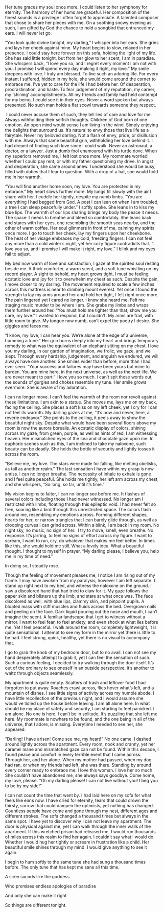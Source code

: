 Her tune graces my soul once more. I could listen to her symphony for eternity. The harmony of her hums are graceful. Her composition of the finest sounds is a privilege I often forget to appreciate. A talented composer that chose to share her pieces with me. On a soothing snowy evening as such, I am gifted by God the chance to hold a songbird that entranced my ears. I will never let go.

“You look quite divine tonight, my darling,” I whisper into her ears. She grins and lays her cheek against mine. My heart begins to slow, relaxed in her presence. I could stay here forever on this sofa, holding the light of my life. She has said little tonight, but from her glow to her scent, I am in paradise. She whispers back, “I love you so, and I regret every moment I am not with you. I promise I will spend every day making it right, my love.” My smile deepens with love. I truly am blessed. To live such an adoring life. For every instant I suffered, hidden in my hole, she would come around the corner to embrace me. I’ve yet to care for the life I had before her. Of desperation, procrastination, and haste. To fear judgement of my reputation, my career, my ‘shining’ accomplishments. All my friends and family had held contempt for my being. I could see it in their eyes. Never a word spoken but always presented. No such man holds a flat scowl towards someone they respect.

 I could never accuse them of such, they tell lies of care and love for me. Always withholding their selfish thoughts. Children of God born of one emotion. An open mind would sense I am living in the wind. Simply enjoying the delights that surround us. It’s natural to envy those that live life as a fairytale. Never my beloved darling. Not a flash of envy, pride, or disillusion with me. Always that same beautiful grin, withholding her love behind it. I had dreamt of finding such love since I could walk. Never an astronaut, a doctor, or a lawyer. Just a dumb fool enamoured with his turtle dove. When my superiors removed me, I felt lost once more. My roommate worried whether I could pay rent, or with my father questioning my drive. In angst and desperation, she came around anew. I understood she would be busy, filled with duties that I fear to question. With a drop of a hat, she would hold me in her warmth. 

“You will find another home soon, my love. You are protected in my embrace.” My heart slows further more. My lungs fill slowly with the air I share with her. I cuddle her tightly, despite my numb limbs. “You are everything I had begged from God. A post I can lean on when I am troubled, a tree I can sleep peacefully under.” I softly spoke. She leans in to kiss my blue lips. The warmth of our lips sharing brings my body the peace it needs. The space it needs to breathe and bleed so comfortably. She leans back and stares with her eyes, one resembling the smooth seas nearby, and the other of warm coffee. Her soul glimmers in front of me, calming my spirits once more. I go to touch her cheek, lay my fingers upon her cheekbone. The heat of her visage embraces my cold, freezing fingers. I can not feel any more than a cold winter’s night, yet her cozy figure contradicts that. “I love you so, and I promise I will make it right, my love.” I blink and my eyes fail to adjust. 

My bed now warm of love and satisfaction, I gaze at the spirited soul resting beside me. A thick comforter, a warm scent, and a soft tune whistling on my record player. A sight to behold, my heart grows tight. I must be feeling ecstatic love and joy for it to overwhelm my chest as such. Despite the pain, I move closer to my darling. The movement required to scale a few inches across this mattress is near to climbing mount everest. Yet once I found the strength to lay my arms around her and hold her tight, I felt right once more. The pain lingered yet I cared no longer. I know she heard me. Felt me staging music murder to be where I am. She grabs my limbs and wraps them further around her. “You must hold me tighter than that, show me you care, my love.” I wanted to respond, but I couldn't. My arms are frail, with little room to give. My tongue now numb, can’t expel the poetry I desire. She giggles and faces me. 

“I know, my love, I can hear you. We’re alone at the edge of a universe, humming a tune.” Her grin burns deeply into my heart and brings temporary remedy to what was the equivalent of an elephant sitting on my chest. I love you my darling, in our garden of imagination, we frolic, we gaze, and we slept. Through every hardship, judgement, and anguish we endured, we will always have one another. She smiles wider than before, more than I had ever seen. “Your success and failures may have been yours but mine to burden. You are mine here, in the next universe, as well as the next life. We are never meant to part.” I love you so much. I can’t spit these words out, the sounds of gurgles and chokes resemble my tune. Her smile grows evermore. She is aware of my adoration. 

I can no longer move. I can’t feel the warmth of the room nor revolt against these limitations. I am akin to a statue. She moves me, lays me on my back, facing the ceiling. She places a soft kiss on my left cheek, yet I cry for I can not feel its warmth. My darling gazes at me, “It’s now and never, here, a reverie endeavor.” She points to the ceiling, it peels away to show the beautiful night sky. Despite what would have been several floors above my room is now the aurora borealis. An ecstatic display of colors, shining across my gaze, from green, purple, as well as hints of red, I am witnessing heaven. Her mismatched eyes of the sea and chocolate gaze upon me. In euphoric scenes such as this, I am inclined to take my naloxone, such beauty can be deadly. She holds the bottle of security and lightly tosses it across the room.

“Believe me, my love. The stars were made for falling, like melting obelisks, as tall as another realm.” The last sensation I have within my grasp is now amiss. I can no longer breathe. The necessity of inhale to exhale is gone and I feel quite peaceful. She holds me tightly, her left arm across my chest, and she whispers, “So long, so far, until it’s time.” 

My vision begins to falter, I can no longer see before me. It flashes of several colors including those I had never witnessed. No longer am I restricted with limbs, floating through this epileptic void. I had never felt so free, soaring like a bird through this unrestricted space. The colors flash around me, resembling my emotions across. Forming different shapes, hearts for her, or narrow triangles that I can barely glide through, as well as drooping curves I can grind across. Within a blink, I am back in my room. No night sky, no music, no sign of her.  I try to move, smell, even breathe. No response. It’s jarring, to feel no signs of effort across my figure. I want to scream, I want to run, cry, do whatever that makes me feel better. In times like this, she would hold me still. What a lovely idea. What a beautiful thought. I thought to myself in prayer, “My darling please, I believe you, help me in my time of need.”

In doing so, I steadily rose.

Though the feeling of movement pleases me, I notice I am rising out of my frame. I may have awoken from my paralysis, however I am left separate. I stand up right next to my bed, and witness the naloxone on the ground. I saw a discolored hand that had tried to claw for it. My gaze follows the paper skin and blisters up the limb, and stare at what once was. The face discolored as well, with blue lips, clammy skin, and pinpoint pupils. A bloated mass with stiff muscles and fluids across the bed. Overgrown nails and peeling on the face. Dark liquid pouring out the nose and mouth, I can’t imagine the scent. A familiar landscape that I get to witness without a mirror. I want to feel fear, to feel anxiety, and even shock at what lies before me. Yet I feel peaceful. I walk around the room, completely lightweight, it is quite sensational. I attempt to see my form in the mirror yet there is little to be had. I feel strong, quick, healthy, yet there is no visual to accompany that. 

I go to grab the knob of my bedroom door, but to no avail. I can not see my hand desperately attempt to grab it, yet I can feel the sensation of such. Such a curious feeling, I decided to try walking through the door itself. It’s out of the ordinary to see oneself in an outside perspective, it’s another to waltz through objects seamlessly. 

My apartment is quite empty. Scatters of trash and leftover food I had forgotten to put away. Roaches crawl across, flies hover what’s left, and a mountain of dishes. I see little signs of activity across my humble abode. I have little recollection of the previous night, and I would assume she would’ve tidied up the house before leaving. I am all alone here. In what should be my place of safety and security, I am starting to feel panicked. I am alone. No one is here. I can’t be in solitude. It’s puzzling that she left me here. My roommate is nowhere to be found, and the one being in all of the universe, that I adore, is missing. Everytime I needed to see her, she appeared. 

“Darling! I have arisen! Come see me, my heart!” No one came. I dashed around lightly across the apartment. Every room, nook and cranny, yet her caramel mane and mismatched gaze can not be found. Within this decade, I found peace and comfort in every terrible event that I came across. Through her, and her alone. When my mother had passed, when my dog had ran, or when my friends had left, she was there. Standing by around every corner ready to embrace me. I love this woman. I love her so much. She couldn’t have abandoned me, she always says goodbye. Come home, my love, please. “Oh my darling please! I can not live without you! I beg you to be by my side!”

I can not count the time that went by. I had laid here on my sofa for what feels like eons now. I have cried for eternity, tears that could drown the thirsty, sorrow that could dampen the optimists, yet nothing has changed. Countless people have come and gone through my nest, different ages and different strokes. The sofa changed a thousand times but always in the same spot. I have yet to discover why I can not leave my apartment. The door is physical against me, yet I can walk through the inner walls of the apartment. If this wretched prison had released me, I would run thousands of miles across this realm to find her again. I couldn’t say what I would do. Whether I would hug her tightly or scream in frustration like a child. Her beautiful smile shines through my mind. I would give anything to see it again.

I begin to hum softly to the same tune she had sung a thousand times before. The only tune that has kept me sane all this time.

A siren sounds like the goddess

Who promises endless apologies of paradise

And only she can make it right

So things are different tonight.